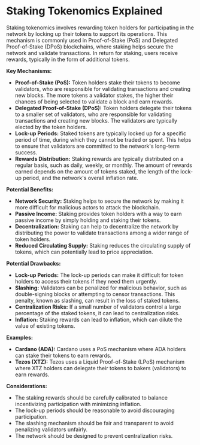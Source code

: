 # Staking Tokenomics Explained

Staking tokenomics involves rewarding token holders for participating in the network by locking up their tokens to support its operations. This mechanism is commonly used in Proof-of-Stake (PoS) and Delegated Proof-of-Stake (DPoS) blockchains, where staking helps secure the network and validate transactions. In return for staking, users receive rewards, typically in the form of additional tokens.

**Key Mechanisms:**

- **Proof-of-Stake (PoS):** Token holders stake their tokens to become validators, who are responsible for validating transactions and creating new blocks. The more tokens a validator stakes, the higher their chances of being selected to validate a block and earn rewards.
- **Delegated Proof-of-Stake (DPoS):** Token holders delegate their tokens to a smaller set of validators, who are responsible for validating transactions and creating new blocks. The validators are typically elected by the token holders.
- **Lock-up Periods:** Staked tokens are typically locked up for a specific period of time, during which they cannot be traded or spent. This helps to ensure that validators are committed to the network's long-term success.
- **Rewards Distribution:** Staking rewards are typically distributed on a regular basis, such as daily, weekly, or monthly. The amount of rewards earned depends on the amount of tokens staked, the length of the lock-up period, and the network's overall inflation rate.

**Potential Benefits:**

- **Network Security:** Staking helps to secure the network by making it more difficult for malicious actors to attack the blockchain.
- **Passive Income:** Staking provides token holders with a way to earn passive income by simply holding and staking their tokens.
- **Decentralization:** Staking can help to decentralize the network by distributing the power to validate transactions among a wider range of token holders.
- **Reduced Circulating Supply:** Staking reduces the circulating supply of tokens, which can potentially lead to price appreciation.

**Potential Drawbacks:**

- **Lock-up Periods:** The lock-up periods can make it difficult for token holders to access their tokens if they need them urgently.
- **Slashing:** Validators can be penalized for malicious behavior, such as double-signing blocks or attempting to censor transactions. This penalty, known as slashing, can result in the loss of staked tokens.
- **Centralization Risks:** If a small number of validators control a large percentage of the staked tokens, it can lead to centralization risks.
- **Inflation:** Staking rewards can lead to inflation, which can dilute the value of existing tokens.

**Examples:**

- **Cardano (ADA):** Cardano uses a PoS mechanism where ADA holders can stake their tokens to earn rewards.
- **Tezos (XTZ):** Tezos uses a Liquid Proof-of-Stake (LPoS) mechanism where XTZ holders can delegate their tokens to bakers (validators) to earn rewards.

**Considerations:**

- The staking rewards should be carefully calibrated to balance incentivizing participation with minimizing inflation.
- The lock-up periods should be reasonable to avoid discouraging participation.
- The slashing mechanism should be fair and transparent to avoid penalizing validators unfairly.
- The network should be designed to prevent centralization risks.
